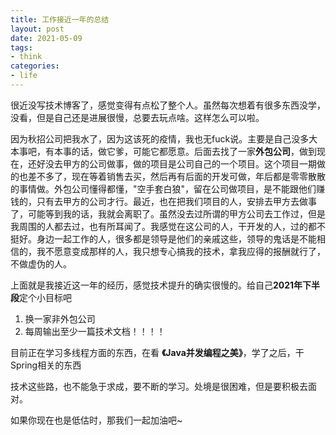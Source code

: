 ```yaml
---
title: 工作接近一年的总结
layout: post
date: 2021-05-09
tags: 
- think
categories:
- life
---
```

很近没写技术博客了，感觉变得有点松了整个人。虽然每次想着有很多东西没学，没看，但是自己还是进展很慢，总要去玩点啥。这样怎么可以啦。
<!-- more -->

因为秋招公司把我水了，因为这该死的疫情，我也无fuck说。主要是自己没多大本事吧，有本事的话，做它爹，可能它都愿意。后面去找了一家**外包公司**，做到现在，还好没去甲方的公司做事，做的项目是公司自己的一个项目。这个项目一期做的也差不多了，现在等着销售去买，然后再有后面的开发可做，年后都是零零散散的事情做。外包公司懂得都懂，"空手套白狼"，留在公司做项目，是不能跟他们赚钱的，只有去甲方的公司才行。最近，也在把我们项目的人，安排去甲方去做事了，可能等到我的话，我就会离职了。虽然没去过所谓的甲方公司去工作过，但是我周围的人都去过，也有所耳闻了。我感觉在这公司的人，干开发的人，过的都不挺好。身边一起工作的人，很多都是领导是他们的亲戚这些，领导的鬼话是不能相信的，我不愿意变成那样的人，我只想专心搞我的技术，拿我应得的报酬就行了，不做虚伪的人。

上面就是我接近这一年的经历，感觉技术提升的确实很慢的。给自己**2021年下半段**定个小目标吧
1. 换一家非外包公司
2. 每周输出至少一篇技术文档！！！！

目前正在学习多线程方面的东西，在看 **《Java并发编程之美》**，学了之后，干Spring相关的东西

技术这些路，也不能急于求成，要不断的学习。处境是很困难，但是要积极去面对。

如果你现在也是低估时，那我们一起加油吧~



